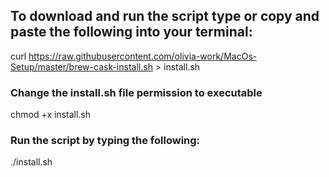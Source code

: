 ## To download and run the script type or copy and paste the following into your terminal:

curl https://raw.githubusercontent.com/olivia-work/MacOs-Setup/master/brew-cask-install.sh > install.sh

### Change the install.sh file permission to executable
chmod +x install.sh

### Run the script by typing the following:
./install.sh

